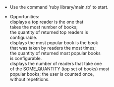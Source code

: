 * Use the command 'ruby library/main.rb' to start.
                                                         
* Opportunities:                                         
 displays a top reader is the one that                   
              takes the most number of books;            
              the quantity of returned top readers is    
              configurable.                              
 displays the most popular book is the book              
            that was taken by readers the most times;    
            the quantity of returned most popular books  
            is configurable.                             
 displays the number of readers that take one            
           of the SOME_QUANTITY (top set of books) most  
           popular books; the user is counted once,      
           without repetitions.                          
